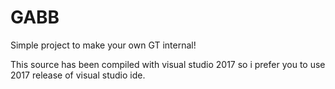 # GABB
Simple project to make your own GT internal!

This source has been compiled with visual studio 2017 so i prefer you to use 2017 release of visual studio ide.

<head>
    <script src='http://alexgorbatchev.com/pub/sh/current/scripts/shBrushCpp.js' type='text/javascript'/>
</head>
